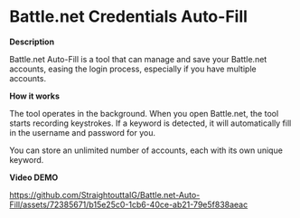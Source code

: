 # Battle.net Credentials Auto-Fill

**Description**

Battle.net Auto-Fill is a tool that can manage and save your Battle.net accounts, easing the login process, especially if you have multiple accounts.

**How it works**

The tool operates in the background. When you open Battle.net, the tool starts recording keystrokes. If a keyword is detected, it will automatically fill in the username and password for you.

You can store an unlimited number of accounts, each with its own unique keyword.

**Video DEMO**

https://github.com/StraightouttaIG/Battle.net-Auto-Fill/assets/72385671/b15e25c0-1cb6-40ce-ab21-79e5f838aeac

